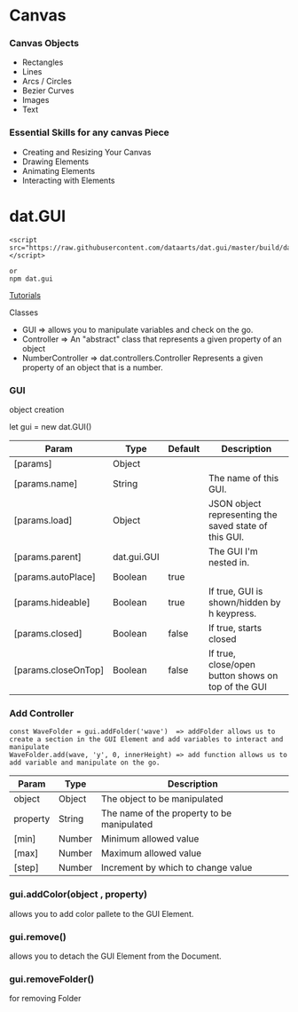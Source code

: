 # Canvas

### Canvas Objects

- Rectangles
- Lines
- Arcs / Circles
- Bezier Curves
- Images
- Text


### Essential Skills for any canvas Piece

- Creating and Resizing Your Canvas
- Drawing Elements
- Animating Elements
- Interacting with Elements


# dat.GUI

    <script src="https://raw.githubusercontent.com/dataarts/dat.gui/master/build/dat.gui.js"></script>
    
    or 
    npm dat.gui

[Tutorials](http://workshop.chromeexperiments.com/examples/gui/#1--Basic-Usage)

Classes

- GUI => allows you to manipulate variables and check on the go.
- Controller => An "abstract" class that represents a given property of an object
- NumberController => dat.controllers.Controller
Represents a given property of an object that is a number.

### GUI

object creation 
 
 let gui = new dat.GUI()

| Param              |  Type           | Default  |	Description           |
|--------------------|-----------------|----------|-----------------------|
| [params]           |  Object	       |          |                       |
| [params.name]      |  String         |          | The name of this GUI. |
| [params.load]	     |  Object	       |	      | JSON object representing the saved state of this GUI.|
| [params.parent]    |  dat.gui.GUI	   |          | The GUI I'm nested in.|
| [params.autoPlace] |  Boolean        | true     |                       |	
| [params.hideable]  |  Boolean        | true     |	If true, GUI is shown/hidden by h keypress.|
| [params.closed]     |	Boolean        |	false |	If true, starts closed|
| [params.closeOnTop] |	Boolean        |	false |	If true, close/open button shows on top of the GUI |


### Add Controller

    const WaveFolder = gui.addFolder('wave')  => addFolder allows us to create a section in the GUI Element and add variables to interact and manipulate 
    WaveFolder.add(wave, 'y', 0, innerHeight) => add function allows us to add variable and manipulate on the go. 

| Param	     | Type    | 	Description                                |
|------------|---------|-----------------------------------------------|
| object	 | Object  | 	The object to be manipulated               |
| property	 | String  | 	The name of the property to be manipulated |
| [min]      | 	Number | 	Minimum allowed value                      |
| [max]      | 	Number | 	Maximum allowed value                      |
| [step]     | 	Number | 	Increment by which to change value         |


### gui.addColor(object , property) 

allows you to add color pallete to the GUI Element.

### gui.remove()

allows you to detach the GUI Element from the Document.

### gui.removeFolder() 

 for removing Folder

